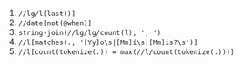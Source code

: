 1. `//lg/l[last()]`
2. `//date[not(@when)]`
3. `string-join(//lg/lg/count(l), ', ')`
4. `//l[matches(., '[Yy]o\s|[Mm]í\s|[Mm]is?\s')]`
5. `//l[count(tokenize(.)) = max(//l/count(tokenize(.)))]`
